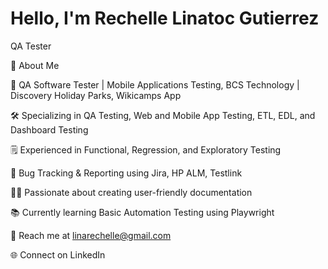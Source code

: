 # Hello, I'm Rechelle Linatoc Gutierrez
QA Tester 

📌 About Me

🏢 QA Software Tester | Mobile Applications Testing, BCS Technology | Discovery Holiday Parks, Wikicamps App

🛠️ Specializing in QA Testing, Web and Mobile App Testing, ETL, EDL, and Dashboard Testing

🗒️ Experienced in Functional, Regression, and Exploratory Testing

🔎 Bug Tracking & Reporting using Jira, HP ALM, Testlink

👨‍💻 Passionate about creating user-friendly documentation

📚 Currently learning Basic Automation Testing using Playwright

📧 Reach me at linarechelle@gmail.com

🌐 Connect on LinkedIn
